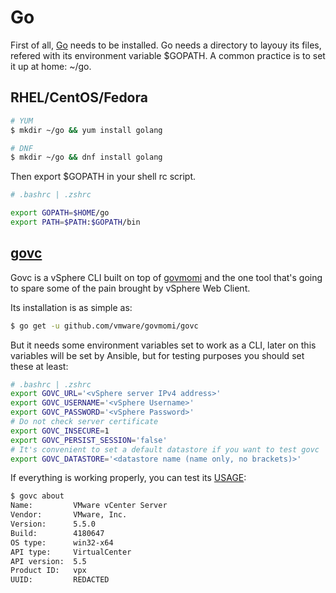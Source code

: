 # Go
First of all, [Go](https://golang.org/) needs to be installed.
Go needs a directory to layouy its files, refered with its environment variable $GOPATH. A common practice is to set it up at home: ~/go.

## RHEL/CentOS/Fedora

```bash
# YUM
$ mkdir ~/go && yum install golang
```

```bash
# DNF
$ mkdir ~/go && dnf install golang
```

Then export $GOPATH in your shell rc script.

```bash
# .bashrc | .zshrc

export GOPATH=$HOME/go
export PATH=$PATH:$GOPATH/bin
```

## [govc](https://github.com/vmware/govmomi/tree/master/govc)
Govc is a vSphere CLI built on top of [govmomi](https://github.com/vmware/govmomi) and the one tool that's going to spare some of the pain brought by vSphere Web Client.

Its installation is as simple as:

```bash
$ go get -u github.com/vmware/govmomi/govc
```

But it needs some environment variables set to work as a CLI, later on this variables will be set by Ansible, but for testing purposes you should set these at least:
```bash
# .bashrc | .zshrc
export GOVC_URL='<vSphere server IPv4 address>'
export GOVC_USERNAME='<vSphere Username>'
export GOVC_PASSWORD='<vSphere Password>'
# Do not check server certificate
export GOVC_INSECURE=1
export GOVC_PERSIST_SESSION='false'
# It's convenient to set a default datastore if you want to test govc
export GOVC_DATASTORE='<datastore name (name only, no brackets)>'
```

If everything is working properly, you can test its [USAGE](https://github.com/vmware/govmomi/blob/master/govc/USAGE.md):

```bash
$ govc about
Name:         VMware vCenter Server
Vendor:       VMware, Inc.
Version:      5.5.0
Build:        4180647
OS type:      win32-x64
API type:     VirtualCenter
API version:  5.5
Product ID:   vpx
UUID:         REDACTED
```

